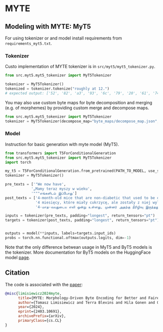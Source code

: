 # MYTE

## Modeling with MYTE: MyT5

For using tokenizer or and model install requirements from `requirements_myt5.txt`.


### Tokenizer

Custo implementation of MYTE tokenizer is in `src/myt5/myt5_tokenizer.py`. 

```python
from src.myt5.myt5_tokenizer import MyT5Tokenizer

tokenizer = MyT5Tokenizer()
tokenized = tokenizer.tokenize("roughly at 12.")
# expected output: ['52', '82', 'a3', '93', '6c', '79', '20', '61', '74', '20', '31', '32', '2e']
```

You may also use custom byte maps for byte decomposition and merging (e.g. of morphemes) 
by providing custom merge and decompose maps.

```python
from src.myt5.myt5_tokenizer import MyT5Tokenizer
tokenizer = MyT5Tokenizer(decompose_map="byte_maps/decompose_map.json", merge_map="byte_maps/merge_map.json")
```

### Model
Instruction for basic generation with myte model (MyT5).

```python
from transformers import T5ForConditionalGeneration
from src.myt5.myt5_tokenizer import MyT5Tokenizer
import torch

my_t5 = T5ForConditionalGeneration.from_pretrained(PATH_TO_MODEL, use_safetensors=True)
tokenizer = MyT5Tokenizer()

pre_texts = ['"We now have',
            '„Mamy teraz myszy w wieku',
            '"""எங்களிடம் இப்போது']
post_texts = ['4-month-old mice that are non-diabetic that used to be diabetic," he added.',
              '4 miesięcy, które miały cukrzycę, ale zostały z niej wyleczone” – dodał.',
              '4-மாத-வயதுடைய எலி ஒன்று உள்ளது, முன்னர் அதற்கு நீரிழிவு இருந்தது தற்போது இல்லை"" என்று அவர் மேலும் கூறினார்."']

inputs = tokenizer(pre_texts, padding="longest", return_tensors="pt")
targets = tokenizer(post_texts, padding="longest", return_tensors="pt")


outputs = model(**inputs, labels=targets.input_ids)
probs = torch.nn.functional.oftmax(outputs.logits, dim=-1)

```

Note that the only difference betwean usage in MyT5 and ByT5 models is the tokenizer.
More documentation for ByT5 models on the HuggingFace model [page](https://huggingface.co/google/byt5-base).

## Citation

The code is associated with the [paper](https://arxiv.org/pdf/2403.10691.pdf):

```bibtex
@misc{limisiewicz2024myte,
      title={MYTE: Morphology-Driven Byte Encoding for Better and Fairer Multilingual Language Modeling}, 
      author={Tomasz Limisiewicz and Terra Blevins and Hila Gonen and Orevaoghene Ahia and Luke Zettlemoyer},
      year={2024},
      eprint={2403.10691},
      archivePrefix={arXiv},
      primaryClass={cs.CL}
}
```